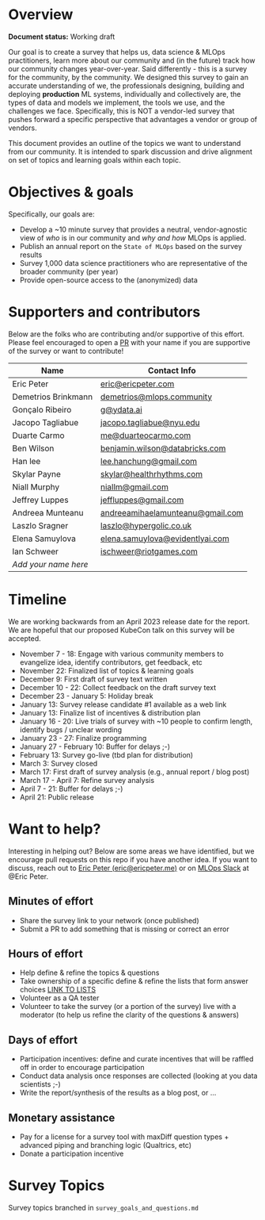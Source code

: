 # Overview
**Document status:** Working draft

Our goal is to create a survey that helps us, data science & MLOps practitioners, learn more about our community and (in the future) track how our community changes year-over-year.  Said differently - this is a survey for the community, by the community.  We designed this survey to gain an accurate understanding of we, the professionals designing, building and deploying **production** ML systems, individually and collectively are, the types of data and models we implement, the tools we use, and the challenges we face.  Specifically, this is NOT a vendor-led survey that pushes forward a specific perspective that advantages a vendor or group of vendors.

This document provides an outline of the topics we want to understand from our community.  It is intended to spark discussion and drive alignment on set of topics and learning goals within each topic.

# Objectives & goals

Specifically, our goals are:
* Develop a ~10 minute survey that provides a neutral, vendor-agnostic view of _who_ is in our community and _why and how_ MLOps is applied.
* Publish an annual report on the `State of MLOps` based on the survey results
* Survey 1,000 data science practitioners who are representative of the broader community (per year)
* Provide open-source access to the (anonymized) data
# Supporters and contributors
Below are the folks who are contributing and/or supportive of this effort.  Please feel encouraged to open a [PR](https://github.com/mlopscommunity/community-survey/pulls) with your name if you are supportive of the survey or want to contribute!

| Name                 | Contact Info                   |
|----------------------|--------------------------------|
| Eric Peter           | eric@ericpeter.com             |
| Demetrios Brinkmann  | demetrios@mlops.community      |
| Gonçalo Ribeiro      | g@ydata.ai                     |
| Jacopo Tagliabue     | jacopo.tagliabue@nyu.edu       |
| Duarte Carmo         | me@duarteocarmo.com            | 
| Ben Wilson           | benjamin.wilson@databricks.com |
| Han lee              | lee.hanchung@gmail.com         |
| Skylar Payne         | skylar@healthrhythms.com       |
| Niall Murphy         | niallm@gmail.com               |
| Jeffrey Luppes       | jeffluppes@gmail.com           |
| Andreea Munteanu     | andreeamihaelamunteanu@gmail.com|
| Laszlo Sragner       | laszlo@hypergolic.co.uk        |
| Elena Samuylova      | elena.samuylova@evidentlyai.com|
| Ian Schweer          | ischweer@riotgames.com         |
| *Add your name here* |                                |

<!-- 
Copy this row to add yourself

| Name                    | Contact                 |

-->

# Timeline

We are working backwards from an April 2023 release date for the report.  We are hopeful that our proposed KubeCon talk on this survey will be accepted.

- November 7 - 18: Engage with various community members to evangelize idea, identify contributors, get feedback, etc
- November 22: Finalized list of topics & learning goals
- December 9: First draft of survey text written
- December 10 - 22: Collect feedback on the draft survey text
- December 23 - January 5: Holiday break
- January 13: Survey release candidate #1 available as a web link
- January 13: Finalize list of incentives & distribution plan
- January 16 - 20: Live trials of survey with ~10 people to confirm length, identify bugs / unclear wording
- January 23 - 27: Finalize programming
- January 27 - February 10: Buffer for delays ;-)
- February 13: Survey go-live (tbd plan for distribution)
- March 3: Survey closed 
- March 17: First draft of survey analysis (e.g., annual report / blog post)
- March 17 - April 7: Refine survey analysis
- April 7 - 21: Buffer for delays ;-)
- April 21: Public release

# Want to help?

Interesting in helping out?  Below are some areas we have identified, but we encourage pull requests on this repo if you have another idea.  If you want to discuss, reach out to [Eric Peter (eric@ericpeter.me)](mailto:eric@ericpeter.me) or on [MLOps Slack](https://go.mlops.community/slack) at @Eric Peter.
## Minutes of effort
- Share the survey link to your network (once published)
- Submit a PR to add something that is missing or correct an error

## Hours of effort
- Help define & refine the topics & questions
- Take ownership of a specific define & refine the lists that form answer choices [LINK TO LISTS]()
- Volunteer as a QA tester
- Volunteer to take the survey (or a portion of the survey) live with a moderator (to help us refine the clarity of the questions & answers)

## Days of effort
- Participation incentives: define and curate incentives that will be raffled off in order to encourage participation
- Conduct data analysis once responses are collected (looking at you data scientists ;-)
- Write the report/synthesis of the results as a blog post, or ...

## Monetary assistance
- Pay for a license for a survey tool with maxDiff question types + advanced piping and branching logic (Qualtrics, etc)
- Donate a participation incentive 

# Survey Topics

Survey topics branched in `survey_goals_and_questions.md`